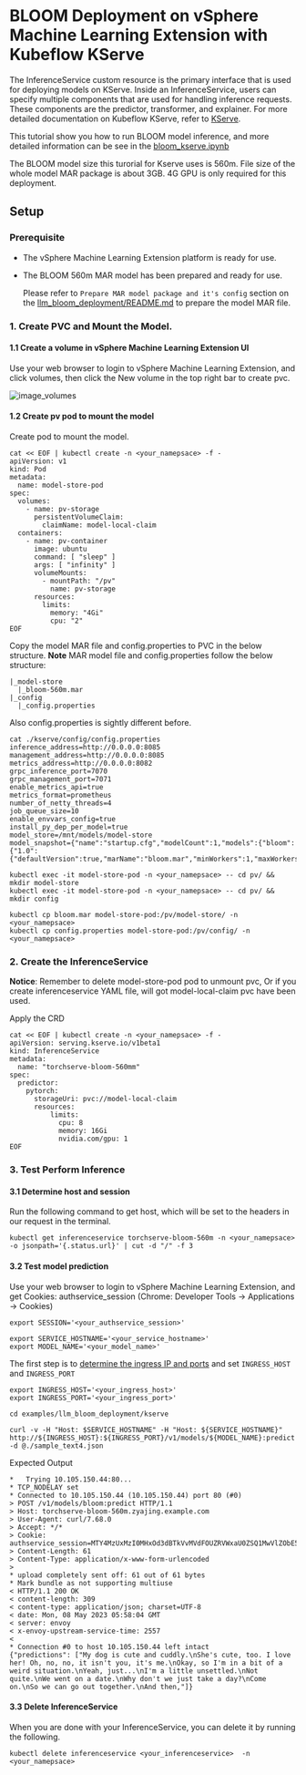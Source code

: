 # BLOOM Deployment on vSphere Machine Learning Extension with Kubeflow KServe

The InferenceService custom resource is the primary interface that is used for deploying models on KServe. Inside an InferenceService, users can specify multiple components that are used for handling inference requests. These components are the predictor, transformer, and explainer. For more detailed documentation on Kubeflow KServe, refer to [KServe](https://kserve.github.io/website/0.7/modelserving/data_plane/).

This tutorial show you how to run BLOOM model inference, and more detailed information can be see in the [bloom_kserve.ipynb](https://github.com/vmware/vSphere-machine-learning-extension/blob/main/examples/llm_bloom_deployment/kserve/bloom_kserve.ipynb)

The BLOOM model size this turorial for Kserve uses is 560m. File size of the whole model MAR package is about 3GB. 4G GPU is only required for this deployment.

## Setup

### Prerequisite

- The vSphere Machine Learning Extension platform is ready for use.

- The BLOOM 560m MAR model has been prepared and ready for use.

  Please refer to `Prepare MAR model package and it's config` section on the [llm_bloom_deployment/README.md](../README.md) to prepare the model MAR file.

### 1. Create PVC and Mount the Model.

#### 1.1 Create a volume in vSphere Machine Learning Extension UI

Use your web browser to login to vSphere Machine Learning Extension, and click volumes, then click the New volume in the top right bar to create pvc.

![image_volumes](./img/volumes.png)


#### 1.2 Create pv pod to mount the model

Create pod to mount the model.

```
cat << EOF | kubectl create -n <your_namepsace> -f -
apiVersion: v1
kind: Pod
metadata:
  name: model-store-pod
spec:
  volumes:
    - name: pv-storage
      persistentVolumeClaim:
        claimName: model-local-claim
  containers:
    - name: pv-container
      image: ubuntu
      command: [ "sleep" ]
      args: [ "infinity" ]
      volumeMounts:
        - mountPath: "/pv"
          name: pv-storage
      resources:
        limits:
          memory: "4Gi"
          cpu: "2"
EOF
```

Copy the model MAR file and config.properties to PVC in the below structure.
**Note**  MAR model file and config.properties follow the below structure:
```
|_model-store
  |_bloom-560m.mar
|_config
  |_config.properties
```

Also config.properties is sightly different before.

```
cat ./kserve/config/config.properties
inference_address=http://0.0.0.0:8085
management_address=http://0.0.0.0:8085
metrics_address=http://0.0.0.0:8082
grpc_inference_port=7070
grpc_management_port=7071
enable_metrics_api=true
metrics_format=prometheus
number_of_netty_threads=4
job_queue_size=10
enable_envvars_config=true
install_py_dep_per_model=true
model_store=/mnt/models/model-store
model_snapshot={"name":"startup.cfg","modelCount":1,"models":{"bloom":{"1.0":{"defaultVersion":true,"marName":"bloom.mar","minWorkers":1,"maxWorkers":5,"batchSize":1,"maxBatchDelay":5000,"responseTimeout":120}}}}
```

```
kubectl exec -it model-store-pod -n <your_namepsace> -- cd pv/ && mkdir model-store
kubectl exec -it model-store-pod -n <your_namepsace> -- cd pv/ && mkdir config

kubectl cp bloom.mar model-store-pod:/pv/model-store/ -n <your_namepsace>
kubectl cp config.properties model-store-pod:/pv/config/ -n <your_namepsace>
```


### 2. Create the InferenceService

**Notice**: Remember to delete model-store-pod pod to unmount pvc, Or if you create inferenceservice YAML file, will got model-local-claim pvc have been used.

Apply the CRD

```
cat << EOF | kubectl create -n <your_namepsace> -f -
apiVersion: serving.kserve.io/v1beta1
kind: InferenceService
metadata:
  name: "torchserve-bloom-560mm"
spec:
  predictor:
    pytorch:
      storageUri: pvc://model-local-claim
      resources:
          limits:
            cpu: 8
            memory: 16Gi
            nvidia.com/gpu: 1
EOF
```

### 3. Test Perform Inference

#### 3.1 Determine host and session

Run the following command to get host, which will be set to the headers in our request in the terminal.

```
kubectl get inferenceservice torchserve-bloom-560m -n <your_namepsace> -o jsonpath='{.status.url}' | cut -d "/" -f 3
```

#### 3.2 Test model prediction

Use your web browser to login to vSphere Machine Learning Extension, and get Cookies: authservice_session (Chrome: Developer Tools -> Applications -> Cookies)

```
export SESSION='<your_authservice_session>'
```

```
export SERVICE_HOSTNAME='<your_service_hostname>'
export MODEL_NAME='<your_model_name>'
```

The first step is to [determine the ingress IP and ports](https://kserve.github.io/website/0.10/get_started/first_isvc/#4-determine-the-ingress-ip-and-ports) and set ``INGRESS_HOST`` and ``INGRESS_PORT``

```
export INGRESS_HOST='<your_ingress_host>'
export INGRESS_PORT='<your_ingress_port>'
```

```
cd examples/llm_bloom_deployment/kserve

curl -v -H "Host: $SERVICE_HOSTNAME" -H "Host: ${SERVICE_HOSTNAME}" http://${INGRESS_HOST}:${INGRESS_PORT}/v1/models/${MODEL_NAME}:predict -d @./sample_text4.json
```

Expected Output

```
*   Trying 10.105.150.44:80...
* TCP_NODELAY set
* Connected to 10.105.150.44 (10.105.150.44) port 80 (#0)
> POST /v1/models/bloom:predict HTTP/1.1
> Host: torchserve-bloom-560m.zyajing.example.com
> User-Agent: curl/7.68.0
> Accept: */*
> Cookie: authservice_session=MTY4MzUxMzI0MHxOd3dBTkVvMVdFOUZRVWxaU0ZSQ1MwVlZObE5hTXpkUU4xaEJUMGxPUVZOU1ZFdFBSVkUyUlRSTk5sSkpWRkpKUkRJeVZVUTJRMUU9fLH0CcadTC6658xbIccfZBXOeqIngfq7fPEbQf3e4fO1
> Content-Length: 61
> Content-Type: application/x-www-form-urlencoded
>
* upload completely sent off: 61 out of 61 bytes
* Mark bundle as not supporting multiuse
< HTTP/1.1 200 OK
< content-length: 309
< content-type: application/json; charset=UTF-8
< date: Mon, 08 May 2023 05:58:04 GMT
< server: envoy
< x-envoy-upstream-service-time: 2557
<
* Connection #0 to host 10.105.150.44 left intact
{"predictions": ["My dog is cute and cuddly.\nShe's cute, too. I love her! Oh, no, no, it isn't you, it's me.\nOkay, so I'm in a bit of a weird situation.\nYeah, just...\nI'm a little unsettled.\nNot quite.\nWe went on a date.\nWhy don't we just take a day?\nCome on.\nSo we can go out together.\nAnd then,"]}
```

#### 3.3 Delete InferenceService

When you are done with your InferenceService, you can delete it by running the following.

```
kubectl delete inferenceservice <your_inferenceservice>  -n <your_namepsace>
```
